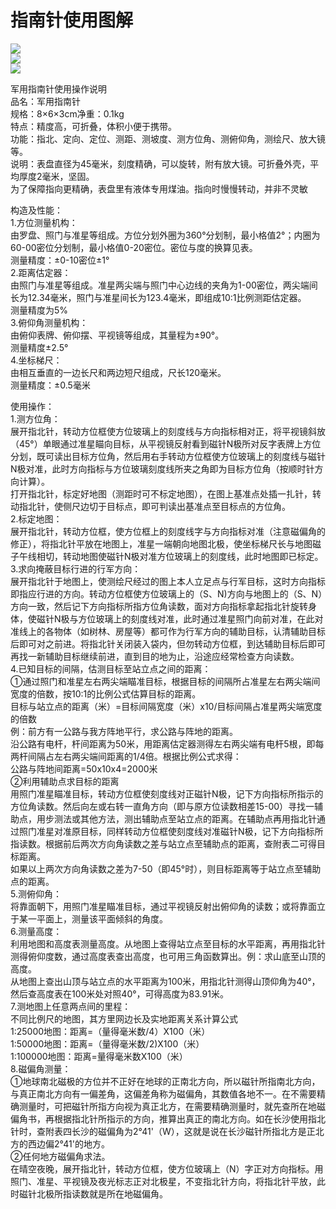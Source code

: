 # 指南针使用图解  
  
![](https://raw.githubusercontent.com/szqq0512/Pic/main/img/202201212015491.png)  
![](https://raw.githubusercontent.com/szqq0512/Pic/main/img/202201212015489.png)  
![](https://raw.githubusercontent.com/szqq0512/Pic/main/img/202201212015490.png)  
  
军用指南针使用操作说明  
品名：军用指南针  
规格：8×6×3cm净重：0.1kg  
特点：精度高，可折叠，体积小便于携带。  
功能：指北、定向、定位、测距、测坡度、测方位角、测俯仰角，测绘尺、放大镜等。  
说明：表盘直径为45毫米，刻度精确，可以旋转，附有放大镜。可折叠外壳，平均厚度2毫米，坚固。  
为了保障指向更精确，表盘里有液体专用煤油。指向时慢慢转动，并非不灵敏  
  
构造及性能：  
1.方位测量机构：  
由罗盘、照门与准星等组成。方位分划外圈为360°分划制，最小格值2°；内圈为60-00密位分划制，最小格值0-20密位。密位与度的换算见表。  
测量精度：±0-10密位±1°  
2.距离估定器：  
由照门与准星等组成。准星两尖端与照门中心边线的夹角为1-00密位，两尖端间长为12.34毫米，照门与准星间长为123.4毫米，即组成10:1比例测距估定器。  
测量精度为5%  
3.俯仰角测量机构：  
由俯仰表牌、俯仰摆、平视镜等组成，其量程为±90°。  
测量精度±2.5°  
4.坐标梯尺：  
由相互垂直的一边长尺和两边短尺组成，尺长120毫米。  
测量精度：±0.5毫米  
  
使用操作：  
1.测方位角：  
展开指北针，转动方位框使方位玻璃上的刻度线与方向指标相对正，将平视镜斜放（45°）单眼通过准星瞄向目标，从平视镜反射看到磁针N极所对反字表牌上方位分划，既可读出目标方位角，然后用右手转动方位框使方位玻璃上的刻度线与磁针N极对准，此时方向指标与方位玻璃刻度线所夹之角即为目标方位角（按顺时针方向计算）。  
打开指北针，标定好地图（测距时可不标定地图），在图上基准点处插一扎针，转动指北针，使侧尺边切于目标点，即可判读出基准点至目标点的方位角。  
2.标定地图：  
展开指北针，转动方位框，使方位框上的刻度线字与方向指标对准（注意磁偏角的修正），将指北针平放在地图上，准星一端朝向地图北极，使坐标梯尺长与地图磁子午线相切，转动地图使磁针N极对准方位玻璃上的刻度线，此时地图即已标定。  
3.求向掩蔽目标行进的行军方向：  
展开指北针于地图上，使测绘尺经过的图上本人立足点与行军目标，这时方向指标即指应行进的方向。转动方位框使方位玻璃上的（S、N)方向与地图上的（S、N）方向一致，然后记下方向指标所指方位角读数，面对方向指标拿起指北针旋转身体，使磁针N极与方位玻璃上的刻度线对准，此时通过准星照门向前对准，在此对准线上的各物体（如树林、房屋等）都可作为行军方向的辅助目标，认清辅助目标后即可对之前进。将指北针关闭装入袋内，但勿转动方位框，到达辅助目标后即可再找一新辅助目标继续前进，直到目的地为止，沿途应经常检查方向读数。  
4.已知目标的间隔，估测目标至站立点之间的距离：  
①通过照门和准星左右两尖端瞄准目标，根据目标的间隔所占准星左右两尖端间宽度的倍数，按10:1的比例公式估算目标的距离。  
目标与站立点的距离（米）=目标间隔宽度（米）x10/目标间隔占准星两尖端宽度的倍数  
例：前方有一公路与我方阵地平行，求公路与阵地的距离。  
沿公路有电杆，杆间距离为50米，用距离估定器测得左右两尖端有电杆5根，即每两杆间隔占左右两尖端间距离的1/4倍。根据比例公式求得：  
公路与阵地间距离=50x10x4=2000米  
②利用辅助点求目标的距离  
用照门准星瞄准目标，转动方位框使刻度线对正磁针N极，记下方向指标所指示的方位角读数。然后向左或右转一直角方向（即与原方位读数相差15-00）寻找一辅助点，用步测法或其他方法，测出辅助点至站立点的距离。在辅助点再用指北针通过照门准星对准原目标，同样转动方位框使刻度线对准磁针N极，记下方向指标所指读数。根据前后两次方向角读数之差与站立点至辅助点的距离，查附表二可得目标距离。  
如果以上两次方向角读数之差为7-50（即45°时），则目标距离等于站立点至辅助点的距离。  
5.测俯仰角：  
将靠面朝下，用照门准星瞄准目标，通过平视镜反射出俯仰角的读数；或将靠面立于某一平面上，测量该平面倾斜的角度。  
6.测量高度：  
利用地图和高度表测量高度。从地图上查得站立点至目标的水平距离，再用指北针测得俯仰度数，通过高度表查出高度，也可用三角函数算出。例：求山底至山顶的高度。  
从地图上查出山顶与站立点的水平距离为100米，用指北针测得山顶仰角为40°，然后查高度表在100米处对照40°，可得高度为83.91米。  
7.测地图上任意两点间的里程：  
不同比例尺的地图，其方里网边长及实地距离关系计算公式  
1:25000地图：距离=（量得毫米数/4）X100（米）  
1:50000地图：距离=（量得毫米数/2)X100（米）  
1:100000地图：距离=量得毫米数X100（米）  
8.磁偏角测量：  
①地球南北磁极的方位并不正好在地球的正南北方向，所以磁针所指南北方向，与真正南北方向有一偏差角，这偏差角称为磁偏角，其数值各地不一。在不需要精确测量时，可把磁针所指方向视为真正北方，在需要精确测量时，就先查所在地磁偏角书，再根据指北针所指示的方向，推算出真正的南北方向。如在长沙使用指北针时，查附表四长沙的磁偏角为2°41'（W），这就是说在长沙磁针所指北方是正北方的西边偏2°41'的地方。  
②任何地方磁偏角求法。  
在晴空夜晚，展开指北针，转动方位框，使方位玻璃上（N）字正对方向指标。用照门、准星、平视镜及夜光标志正对北极星，不变指北针方向，将指北针平放，此时磁针北极所指读数就是所在地磁偏角。 